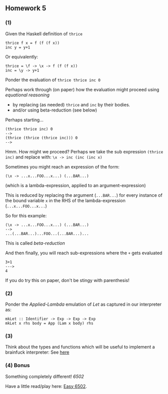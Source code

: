 
## Homework 5

### (1)

Given the Haskell definition of `thrice`
```
thrice f x = f (f (f x))
inc y = y+1
```
Or equivalently:
```
thrice = \f -> \x -> f (f (f x))
inc = \y -> y+1
```
Ponder the evaluation of `thrice thrice inc 0`

Perhaps work through (on paper) how the evaluation might proceed using _equational reasoning_
- by replacing (as needed) `thrice` and `inc` by their bodies.
- and/or using beta-reduction (see below)


Perhaps starting...
```
(thrice thrice inc) 0
-->
(thrice (thrice (thrice inc))) 0
-->
```

Hmm. How might we proceed? Perhaps we take the sub expression `(thrice inc)`
and replace with: `\x -> inc (inc (inc x)`

Sometimes you might reach an expression of the form:
```
(\x -> ...x...FOO...x...) (...BAR...)
```
(which is a lambda-expression, applied to an argument-expression)

This is reduced by replacing the argument (`...BAR...`) for every instance of the bound variable `x` in the RHS of the lambda-expression (`...x...FOO...x...`)

So for this example:
```
(\x -> ...x...FOO...x...) (...BAR...)
-->
...(...BAR...)...FOO...(...BAR...)...
```
This is called _beta-reduction_

And then finally, you will reach sub-expressions where the `+` gets evaluated
```
3+1
--->
4
```

If you do try this on paper, don't be stingy with parenthesis!


### (2)

Ponder the _Applied-Lambda_ emulation of _Let_ as captured in our interpreter as:
```
mkLet :: Identifier -> Exp -> Exp -> Exp
mkLet x rhs body = App (Lam x body) rhs
```

### (3)

Think about the types and functions which will be useful to implement
a brainfuck interpreter: See [here](homework2.md)

### (4) Bonus

Something completely different! _6502_

Have a little read/play here: [Easy 6502](https://skilldrick.github.io/easy6502/).
